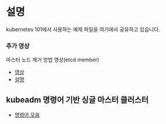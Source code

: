 # 설명

kubernetes 101에서 사용하는 예제 파일을 여기에서 공유하고 있습니다.


### 추가 영상

마스터 노드 제거 방법 영상(etcd member)

- [영상](https://www.youtube.com/watch?v=8PaCZ1FiZoo)
- [설명](files/master_remove_step.md)

## kubeadm 명령어 기반 싱글 마스터 클러스터

- [명령어 모음](command-collection.md)
